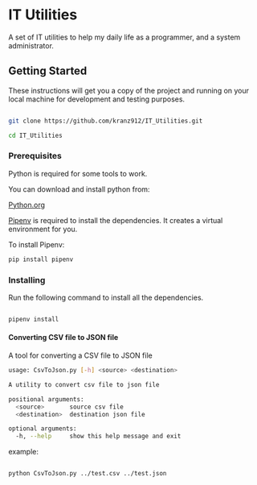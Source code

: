 # IT Utilities
A set of IT utilities to help my daily life as a programmer, and a system administrator.

## Getting Started

These instructions will get you a copy of the project and running on your local machine for development and testing purposes.

```bash

git clone https://github.com/kranz912/IT_Utilities.git

cd IT_Utilities

```


### Prerequisites
Python is required for some tools to work.

You can download and install python from:

[Python.org](https://www.python.org/)



[Pipenv](https://github.com/pypa/pipenv) is required to install the dependencies. It creates a virtual environment for you.

To install Pipenv:
```bash
pip install pipenv
```

### Installing
Run the following command to install all the dependencies.

```bash

pipenv install

```

#### Converting CSV file to JSON file

A tool for converting a CSV file to JSON file


```bash
usage: CsvToJson.py [-h] <source> <destination>

A utility to convert csv file to json file

positional arguments:
  <source>       source csv file
  <destination>  destination json file

optional arguments:
  -h, --help     show this help message and exit
```

example:
```bash

python CsvToJson.py ../test.csv ../test.json

```
